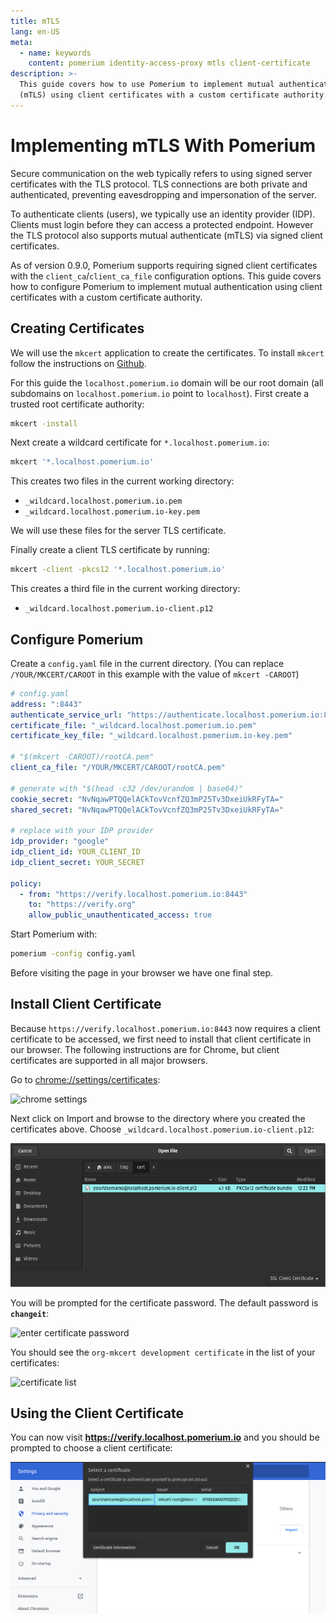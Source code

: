 ```yaml
---
title: mTLS
lang: en-US
meta:
  - name: keywords
    content: pomerium identity-access-proxy mtls client-certificate
description: >-
  This guide covers how to use Pomerium to implement mutual authentication
  (mTLS) using client certificates with a custom certificate authority.
---
```


# Implementing mTLS With Pomerium

Secure communication on the web typically refers to using signed server certificates with the TLS protocol. TLS connections are both private and authenticated, preventing eavesdropping and impersonation of the server.

To authenticate clients (users), we typically use an identity provider (IDP). Clients must login before they can access a protected endpoint. However the TLS protocol also supports mutual authenticate (mTLS) via signed client certificates.

As of version 0.9.0, Pomerium supports requiring signed client certificates with the `client_ca`/`client_ca_file` configuration options. This guide covers how to configure Pomerium to implement mutual authentication using client certificates with a custom certificate authority.

## Creating Certificates

We will use the `mkcert` application to create the certificates. To install `mkcert` follow the instructions on [Github](https://github.com/FiloSottile/mkcert#installation).

For this guide the `localhost.pomerium.io` domain will be our root domain (all subdomains on `localhost.pomerium.io` point to `localhost`). First create a trusted root certificate authority:

```bash
mkcert -install
```

Next create a wildcard certificate for `*.localhost.pomerium.io`:

```bash
mkcert '*.localhost.pomerium.io'
```

This creates two files in the current working directory:

- `_wildcard.localhost.pomerium.io.pem`
- `_wildcard.localhost.pomerium.io-key.pem`

We will use these files for the server TLS certificate.

Finally create a client TLS certificate by running:

```bash
mkcert -client -pkcs12 '*.localhost.pomerium.io'
```

This creates a third file in the current working directory:

- `_wildcard.localhost.pomerium.io-client.p12`

## Configure Pomerium

Create a `config.yaml` file in the current directory. (You can replace `/YOUR/MKCERT/CAROOT` in this example with the value of `mkcert -CAROOT`)

```yaml
# config.yaml
address: ":8443"
authenticate_service_url: "https://authenticate.localhost.pomerium.io:8443"
certificate_file: "_wildcard.localhost.pomerium.io.pem"
certificate_key_file: "_wildcard.localhost.pomerium.io-key.pem"

# "$(mkcert -CAROOT)/rootCA.pem"
client_ca_file: "/YOUR/MKCERT/CAROOT/rootCA.pem"

# generate with "$(head -c32 /dev/urandom | base64)"
cookie_secret: "NvNqawPTQQelACkTovVcnfZQ3mP25Tv3DxeiUkRFyTA="
shared_secret: "NvNqawPTQQelACkTovVcnfZQ3mP25Tv3DxeiUkRFyTA="

# replace with your IDP provider
idp_provider: "google"
idp_client_id: YOUR_CLIENT_ID
idp_client_secret: YOUR_SECRET

policy:
  - from: "https://verify.localhost.pomerium.io:8443"
    to: "https://verify.org"
    allow_public_unauthenticated_access: true
```

Start Pomerium with:

```bash
pomerium -config config.yaml
```

Before visiting the page in your browser we have one final step.

## Install Client Certificate

Because `https://verify.localhost.pomerium.io:8443` now requires a client certificate to be accessed, we first need to install that client certificate in our browser. The following instructions are for Chrome, but client certificates are supported in all major browsers.

Go to <chrome://settings/certificates>:

![chrome settings](./img/mtls/01-chrome-settings-certificates.png)

Next click on Import and browse to the directory where you created the certificates above. Choose `_wildcard.localhost.pomerium.io-client.p12`:

![import client certificate](./img/mtls/02-import-client-certificate.png)

You will be prompted for the certificate password. The default password is **`changeit`**:

![enter certificate password](./img/mtls/03-enter-certificate-password.png)

You should see the `org-mkcert development certificate` in the list of your certificates:

![certificate list](./img/mtls/04-certificate-list.png)

## Using the Client Certificate

You can now visit **<https://verify.localhost.pomerium.io>** and you should be prompted to choose a client certificate:

![choose client certificate](./img/mtls/05-select-client-certificate.png)
